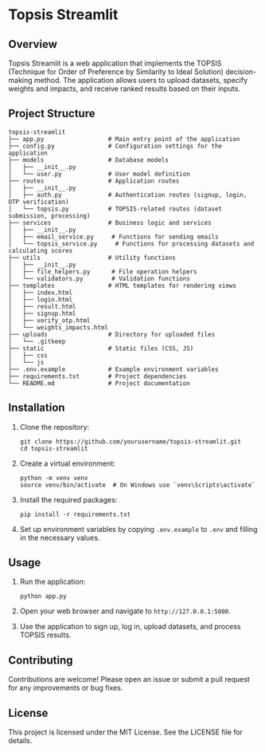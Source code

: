 # Topsis Streamlit

## Overview
Topsis Streamlit is a web application that implements the TOPSIS (Technique for Order of Preference by Similarity to Ideal Solution) decision-making method. The application allows users to upload datasets, specify weights and impacts, and receive ranked results based on their inputs.

## Project Structure
```
topsis-streamlit
├── app.py                  # Main entry point of the application
├── config.py               # Configuration settings for the application
├── models                  # Database models
│   ├── __init__.py
│   └── user.py             # User model definition
├── routes                  # Application routes
│   ├── __init__.py
│   ├── auth.py             # Authentication routes (signup, login, OTP verification)
│   └── topsis.py           # TOPSIS-related routes (dataset submission, processing)
├── services                # Business logic and services
│   ├── __init__.py
│   ├── email_service.py     # Functions for sending emails
│   └── topsis_service.py     # Functions for processing datasets and calculating scores
├── utils                   # Utility functions
│   ├── __init__.py
│   ├── file_helpers.py      # File operation helpers
│   └── validators.py        # Validation functions
├── templates               # HTML templates for rendering views
│   ├── index.html
│   ├── login.html
│   ├── result.html
│   ├── signup.html
│   ├── verify_otp.html
│   └── weights_impacts.html
├── uploads                 # Directory for uploaded files
│   └── .gitkeep
├── static                  # Static files (CSS, JS)
│   ├── css
│   └── js
├── .env.example            # Example environment variables
├── requirements.txt        # Project dependencies
└── README.md               # Project documentation
```

## Installation
1. Clone the repository:
   ```
   git clone https://github.com/yourusername/topsis-streamlit.git
   cd topsis-streamlit
   ```

2. Create a virtual environment:
   ```
   python -m venv venv
   source venv/bin/activate  # On Windows use `venv\Scripts\activate`
   ```

3. Install the required packages:
   ```
   pip install -r requirements.txt
   ```

4. Set up environment variables by copying `.env.example` to `.env` and filling in the necessary values.

## Usage
1. Run the application:
   ```
   python app.py
   ```

2. Open your web browser and navigate to `http://127.0.0.1:5000`.

3. Use the application to sign up, log in, upload datasets, and process TOPSIS results.

## Contributing
Contributions are welcome! Please open an issue or submit a pull request for any improvements or bug fixes.

## License
This project is licensed under the MIT License. See the LICENSE file for details.